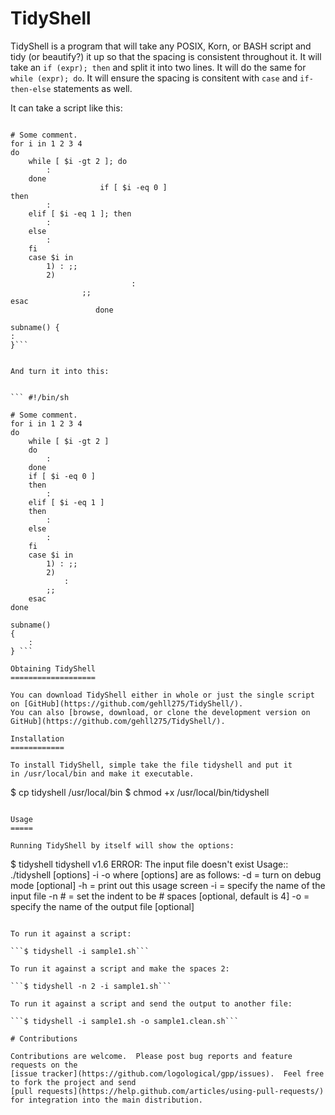 TidyShell
=========

TidyShell is a program that will take any POSIX, Korn, or BASH script
and tidy (or beautify?) it up so that the spacing is consistent throughout it.
It will take an `if (expr); then` and split it into two lines.  It will do the same
for `while (expr); do`.  It will ensure the spacing is consitent with `case` and
`if-then-else` statements as well.

It can take a script like this:


``` #!/bin/sh

# Some comment.
for i in 1 2 3 4
do
    while [ $i -gt 2 ]; do
        :
    done
                    if [ $i -eq 0 ]
then
        :
    elif [ $i -eq 1 ]; then
        :
    else
        :
    fi
    case $i in
        1) : ;;
        2)
                           :
                ;;
esac
                   done

subname() {
:
}```


And turn it into this:


``` #!/bin/sh

# Some comment.
for i in 1 2 3 4
do
    while [ $i -gt 2 ]
    do
        :
    done
    if [ $i -eq 0 ]
    then
        :
    elif [ $i -eq 1 ]
    then
        :
    else
        :
    fi
    case $i in
        1) : ;;
        2)
            :
        ;;
    esac
done

subname() 
{
    :
} ```

Obtaining TidyShell
===================

You can download TidyShell either in whole or just the single script
on [GitHub](https://github.com/gehll275/TidyShell/).
You can also [browse, download, or clone the development version on GitHub](https://github.com/gehll275/TidyShell/).

Installation
============

To install TidyShell, simple take the file tidyshell and put it
in /usr/local/bin and make it executable.

```
$ cp tidyshell /usr/local/bin
$ chmod +x /usr/local/bin/tidyshell
```

Usage
=====

Running TidyShell by itself will show the options:

```
$ tidyshell
tidyshell v1.6
ERROR: The input file doesn't exist
Usage:: ./tidyshell [options] -i <inputfile> -o <outputfile>
where [options] are as follows:
  -d = turn on debug mode [optional]
  -h = print out this usage screen
  -i <inputfile> = specify the name of the input file
  -n # = set the indent to be # spaces [optional, default is 4]
  -o <outputfile> = specify the name of the output file [optional]
```

To run it against a script:

```$ tidyshell -i sample1.sh```

To run it against a script and make the spaces 2:

```$ tidyshell -n 2 -i sample1.sh```

To run it against a script and send the output to another file:

```$ tidyshell -i sample1.sh -o sample1.clean.sh```

# Contributions

Contributions are welcome.  Please post bug reports and feature
requests on the
[issue tracker](https://github.com/logological/gpp/issues).  Feel free
to fork the project and send
[pull requests](https://help.github.com/articles/using-pull-requests/)
for integration into the main distribution.
